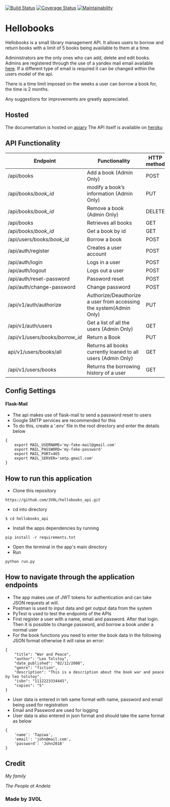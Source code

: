 [![Build Status](https://travis-ci.org/3V0L/hellobooks_api.svg?branch=ft-real-data-api-156137706)](https://travis-ci.org/3V0L/hellobooks_api)  [![Coverage Status](https://coveralls.io/repos/github/3V0L/hellobooks_api/badge.svg?branch=ft-real-data-api-156137706)](https://coveralls.io/github/3V0L/hellobooks_api?branch=ft-real-data-api-156137706)  [![Maintainability](https://api.codeclimate.com/v1/badges/1c662ee03a51b905706d/maintainability)](https://codeclimate.com/github/3V0L/hellobooks_api/maintainability)

# Hellobooks 

Hellobooks is a small library management API. It allows users to borrow and return books with a limit of 5 books being avaiilable to them at a time. 

Administrators are the only ones who can add, delete and edit books. Admins are registered through the use of a yandex mail email available [here](https://mail.yandex.com). If a different type of email is required it can be changed within the users model of the api. 

There is a time limit imposed on the weeks a user can borrow a book for, the time is 2 months. 

Any suggestions for improvements are greatly appreciated. 

## Hosted
The documentation is hosted on [apiary](https://hellobooks8.docs.apiary.io/)
The API itself is available on [heroku](https://hellobooks-tapiwa.herokuapp.com/)

## API Functionality

|Endpoint                  | Functionality              |HTTP method 
|--------------------------|----------------------------|-------------
|/api/books                |Add a book (Admin Only)                  |POST        
|/api/books/*book_id*       |modify a book’s information (Admin Only) |PUT
|/api/books/*book_id*      |Remove a book (Admin Only)               |DELETE
|/api/books                |Retrieves all books         |GET
|/api/books/*book_id*       |Get a book by id                  |GET
|/api/users/books/*book_id* |Borrow a book               |POST
|/api/auth/register        |Creates a user account      |POST
|/api/auth/login           |Logs in a user              |POST
|/api/auth/logout          |Logs out a user             |POST
|/api/auth/reset-password  |Password reset              |POST
|/api/auth/change-password  |Change password              |POST
|/api/v1/auth/authorize     |Authorize/Deauthorize a user from accessing the system(Admin Only)     |PUT
|/api/v1/auth/users         |Get a list of all the users (Admin Only)   |GET
|/api/v1/users/books/*borrow_id* |Return a Book     |PUT
|api/v1/users/books/all     |Returns all books currently loaned to all users (Admin Only)   |GET
|/api/v1/users/books    |Returns the borrowing history of a user    |GET


## Config Settings
#### Flask-Mail
- The api makes use of flask-mail to send a password reset to users
- Google SMTP services are recommended for this
- To do this, create a '.env' file in the root directory and enter the details below
```
{
    export MAIL_USERNAME='my-fake-mail@gmail.com'
    export MAIL_PASSWORD='my-fake-password'
    export MAIL_PORT=465
    export MAIL_SERVER='smtp.gmail.com'
}
```

## How to run this application

 - Clone this repository
 ```
 https://github.com/3V0L/hellobooks_api.git
 ```
 - cd into directory
 ```
 $ cd hellobooks_api
 ```
 - Install the apps dependencies by running 
 ```
 pip install -r requirements.txt
 ```
 - Open the terminal in the app's main directory
 - Run 
 ```
 python run.py
 ```

 
## How to navigate through the application endpoints
- The app makes use of JWT tokens for authentication and can take JSON requests at will.
- Postman is used to input data and get output data from the system
- PyTest is used to test the endpoints of the APIs
- First register a user with a name, email and password. After that login. Then it is possible to change password, and borrow a book under a normal user
- For the book functions you need to enter the book data in the following JSON format otherwise it will raise an error:
```
{
    "title": "War and Peace",
    "author": "Leo Tolstoy",
    "date_published": "02/12/2008",
    "genre": "fiction",
    "description": "This is a description about the book war and peace by leo tolstoy",
    "isbn": "1112223334445",
    "copies": "5"
}
```
- User data is entered in teh same format with name, password and email being used for registration
- Email and Password are used for logging
- User data is also entered in json format and should take the same format as below
```
{
    'name': 'Tapiwa',
    'email': 'john@mail.com',
    'password': 'John2018'
}
```
## Credit
*My family*

*The People at Andela*









### Made by 3V0L
